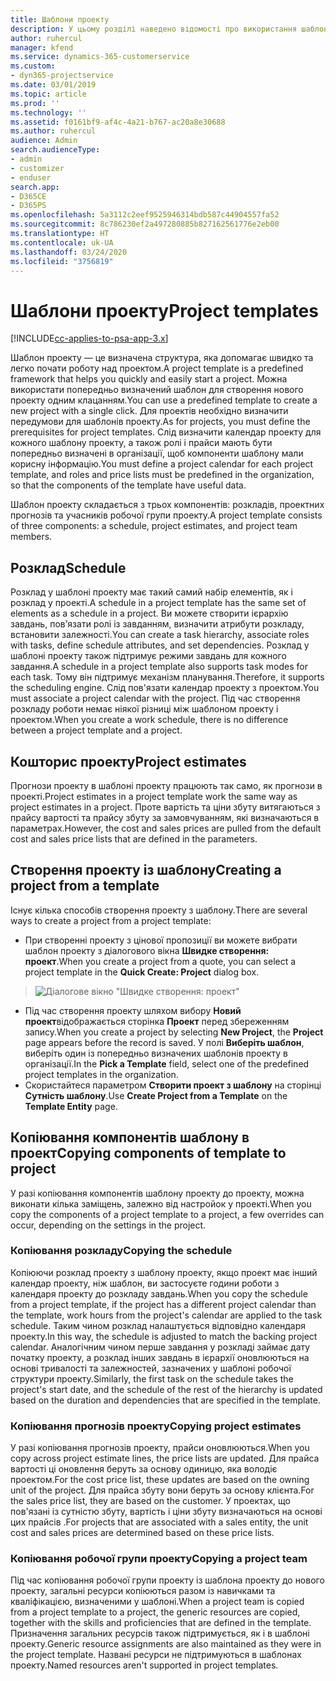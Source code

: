 ```yaml
---
title: Шаблони проекту
description: У цьому розділі наведено відомості про використання шаблонів проекту для швидкого настроювання проекту.
author: ruhercul
manager: kfend
ms.service: dynamics-365-customerservice
ms.custom:
- dyn365-projectservice
ms.date: 03/01/2019
ms.topic: article
ms.prod: ''
ms.technology: ''
ms.assetid: f0161bf9-af4c-4a21-b767-ac20a8e30688
ms.author: ruhercul
audience: Admin
search.audienceType:
- admin
- customizer
- enduser
search.app:
- D365CE
- D365PS
ms.openlocfilehash: 5a3112c2eef9525946314bdb587c44904557fa52
ms.sourcegitcommit: 8c786230ef2a497280885b827162561776e2eb00
ms.translationtype: HT
ms.contentlocale: uk-UA
ms.lasthandoff: 03/24/2020
ms.locfileid: "3756819"
---
```

# <a name="project-templates"></a><span data-ttu-id="2b063-103">Шаблони проекту</span><span class="sxs-lookup"><span data-stu-id="2b063-103">Project templates</span></span> 

[!INCLUDE[cc-applies-to-psa-app-3.x](../includes/cc-applies-to-psa-app-3x.md)]

<span data-ttu-id="2b063-104">Шаблон проекту — це визначена структура, яка допомагає швидко та легко почати роботу над проектом.</span><span class="sxs-lookup"><span data-stu-id="2b063-104">A project template is a predefined framework that helps you quickly and easily start a project.</span></span> <span data-ttu-id="2b063-105">Можна використати попередньо визначений шаблон для створення нового проекту одним клацанням.</span><span class="sxs-lookup"><span data-stu-id="2b063-105">You can use a predefined template to create a new project with a single click.</span></span> <span data-ttu-id="2b063-106">Для проектів необхідно визначити передумови для шаблонів проекту.</span><span class="sxs-lookup"><span data-stu-id="2b063-106">As for projects, you must define the prerequisites for project templates.</span></span> <span data-ttu-id="2b063-107">Слід визначити календар проекту для кожного шаблону проекту, а також ролі і прайси мають бути попередньо визначені в організації, щоб компоненти шаблону мали корисну інформацію.</span><span class="sxs-lookup"><span data-stu-id="2b063-107">You must define a project calendar for each project template, and roles and price lists must be predefined in the organization, so that the components of the template have useful data.</span></span>

<span data-ttu-id="2b063-108">Шаблон проекту складається з трьох компонентів: розкладів, проектних прогнозів та учасників робочої групи проекту.</span><span class="sxs-lookup"><span data-stu-id="2b063-108">A project template consists of three components: a schedule, project estimates, and project team members.</span></span>

## <a name="schedule"></a><span data-ttu-id="2b063-109">Розклад</span><span class="sxs-lookup"><span data-stu-id="2b063-109">Schedule</span></span>

<span data-ttu-id="2b063-110">Розклад у шаблоні проекту має такий самий набір елементів, як і розклад у проекті.</span><span class="sxs-lookup"><span data-stu-id="2b063-110">A schedule in a project template has the same set of elements as a schedule in a project.</span></span> <span data-ttu-id="2b063-111">Ви можете створити ієрархію завдань, повֹ’язати ролі із завданням, визначити атрибути розкладу, встановити залежності.</span><span class="sxs-lookup"><span data-stu-id="2b063-111">You can create a task hierarchy, associate roles with tasks, define schedule attributes, and set dependencies.</span></span> <span data-ttu-id="2b063-112">Розклад у шаблоні проекту також підтримує режими завдань для кожного завдання.</span><span class="sxs-lookup"><span data-stu-id="2b063-112">A schedule in a project template also supports task modes for each task.</span></span> <span data-ttu-id="2b063-113">Тому він підтримує механізм планування.</span><span class="sxs-lookup"><span data-stu-id="2b063-113">Therefore, it supports the scheduling engine.</span></span> <span data-ttu-id="2b063-114">Слід пов'язати календар проекту з проектом.</span><span class="sxs-lookup"><span data-stu-id="2b063-114">You must associate a project calendar with the project.</span></span> <span data-ttu-id="2b063-115">Під час створення розкладу роботи немає ніякої різниці між шаблоном проекту і проектом.</span><span class="sxs-lookup"><span data-stu-id="2b063-115">When you create a work schedule, there is no difference between a project template and a project.</span></span>

## <a name="project-estimates"></a><span data-ttu-id="2b063-116">Кошторис проекту</span><span class="sxs-lookup"><span data-stu-id="2b063-116">Project estimates</span></span>

<span data-ttu-id="2b063-117">Прогнози проекту в шаблоні проекту працюють так само, як прогнози в проекті.</span><span class="sxs-lookup"><span data-stu-id="2b063-117">Project estimates in a project template work the same way as project estimates in a project.</span></span> <span data-ttu-id="2b063-118">Проте вартість та ціни збуту витягаються з прайсу вартості та прайсу збуту за замовчуванням, які визначаються в параметрах.</span><span class="sxs-lookup"><span data-stu-id="2b063-118">However, the cost and sales prices are pulled from the default cost and sales price lists that are defined in the parameters.</span></span>

## <a name="creating-a-project-from-a-template"></a><span data-ttu-id="2b063-119">Створення проекту із шаблону</span><span class="sxs-lookup"><span data-stu-id="2b063-119">Creating a project from a template</span></span>
 
<span data-ttu-id="2b063-120">Існує кілька способів створення проекту з шаблону.</span><span class="sxs-lookup"><span data-stu-id="2b063-120">There are several ways to create a project from a project template:</span></span>

- <span data-ttu-id="2b063-121">При створенні проекту з цінової пропозиції ви можете вибрати шаблон проекту з діалогового вікна **Швидке створення: проект**.</span><span class="sxs-lookup"><span data-stu-id="2b063-121">When you create a project from a quote, you can select a project template in the **Quick Create: Project** dialog box.</span></span>

> ![Діалогове вікно "Швидке створення: проект"](media/project-11.png)

- <span data-ttu-id="2b063-123">Під час створення проекту шляхом вибору **Новий проект**відображається сторінка **Проект** перед збереженням запису.</span><span class="sxs-lookup"><span data-stu-id="2b063-123">When you create a project by selecting **New Project**, the **Project** page appears before the record is saved.</span></span> <span data-ttu-id="2b063-124">У полі **Виберіть шаблон**, виберіть один із попередньо визначених шаблонів проекту в організації.</span><span class="sxs-lookup"><span data-stu-id="2b063-124">In the **Pick a Template** field, select one of the predefined project templates in the organization.</span></span>
- <span data-ttu-id="2b063-125">Скористайтеся параметром **Створити проект з шаблону** на сторінці **Сутність шаблону**.</span><span class="sxs-lookup"><span data-stu-id="2b063-125">Use **Create Project from a Template** on the **Template Entity** page.</span></span>

## <a name="copying-components-of-template-to-project"></a><span data-ttu-id="2b063-126">Копіювання компонентів шаблону в проект</span><span class="sxs-lookup"><span data-stu-id="2b063-126">Copying components of template to project</span></span>

<span data-ttu-id="2b063-127">У разі копіювання компонентів шаблону проекту до проекту, можна виконати кілька заміщень, залежно від настройок у проекті.</span><span class="sxs-lookup"><span data-stu-id="2b063-127">When you copy the components of a project template to a project, a few overrides can occur, depending on the settings in the project.</span></span>

### <a name="copying-the-schedule"></a><span data-ttu-id="2b063-128">Копіювання розкладу</span><span class="sxs-lookup"><span data-stu-id="2b063-128">Copying the schedule</span></span>

<span data-ttu-id="2b063-129">Копіюючи розклад проекту з шаблону проекту, якщо проект має інший календар проекту, ніж шаблон, ви застосуєте години роботи з календаря проекту до розкладу завдань.</span><span class="sxs-lookup"><span data-stu-id="2b063-129">When you copy the schedule from a project template, if the project has a different project calendar than the template, work hours from the project's calendar are applied to the task schedule.</span></span> <span data-ttu-id="2b063-130">Таким чином розклад налаштується відповідно календаря проекту.</span><span class="sxs-lookup"><span data-stu-id="2b063-130">In this way, the schedule is adjusted to match the backing project calendar.</span></span> <span data-ttu-id="2b063-131">Аналогічним чином перше завдання у розкладі займає дату початку проекту, а розклад інших завдань в ієрархії оновлюються на основі тривалості та залежностей, зазначених у шаблоні робочої структури проекту.</span><span class="sxs-lookup"><span data-stu-id="2b063-131">Similarly, the first task on the schedule takes the project's start date, and the schedule of the rest of the hierarchy is updated based on the duration and dependencies that are specified in the template.</span></span> 

### <a name="copying-project-estimates"></a><span data-ttu-id="2b063-132">Копіювання прогнозів проекту</span><span class="sxs-lookup"><span data-stu-id="2b063-132">Copying project estimates</span></span> 

<span data-ttu-id="2b063-133">У разі копіювання прогнозів проекту, прайси оновлюються.</span><span class="sxs-lookup"><span data-stu-id="2b063-133">When you copy across project estimate lines, the price lists are updated.</span></span> <span data-ttu-id="2b063-134">Для прайса вартості ці оновлення беруть за основу одиницю, яка володіє проектом.</span><span class="sxs-lookup"><span data-stu-id="2b063-134">For the cost price list, these updates are based on the owning unit of the project.</span></span> <span data-ttu-id="2b063-135">Для прайса збуту вони беруть за основу клієнта.</span><span class="sxs-lookup"><span data-stu-id="2b063-135">For the sales price list, they are based on the customer.</span></span> <span data-ttu-id="2b063-136">У проектах, що пов'язані із сутністю збуту, вартість і ціни збуту визначаються на основі цих прайсів .</span><span class="sxs-lookup"><span data-stu-id="2b063-136">For projects that are associated with a sales entity, the unit cost and sales prices are determined based on these price lists.</span></span>

### <a name="copying-a-project-team"></a><span data-ttu-id="2b063-137">Копіювання робочої групи проекту</span><span class="sxs-lookup"><span data-stu-id="2b063-137">Copying a project team</span></span>

<span data-ttu-id="2b063-138">Під час копіювання робочої групи проекту із шаблона проекту до нового проекту, загальні ресурси копіюються разом із навичками та кваліфікацією, визначеними у шаблоні.</span><span class="sxs-lookup"><span data-stu-id="2b063-138">When a project team is copied from a project template to a project, the generic resources are copied, together with the skills and proficiencies that are defined in the template.</span></span> <span data-ttu-id="2b063-139">Призначення загальних ресурсів також підтримується, як і в шаблоні проекту.</span><span class="sxs-lookup"><span data-stu-id="2b063-139">Generic resource assignments are also maintained as they were in the project template.</span></span> <span data-ttu-id="2b063-140">Названі ресурси не підтримуються в шаблонах проекту.</span><span class="sxs-lookup"><span data-stu-id="2b063-140">Named resources aren't supported in project templates.</span></span>
